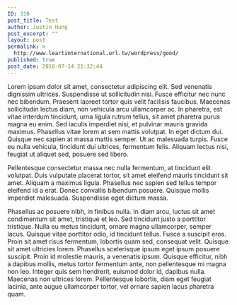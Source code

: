 ```yaml
---
ID: 310
post_title: Test
author: Justin Hung
post_excerpt: ""
layout: post
permalink: >
  http://www.leartinternational.url.tw/wordpress/good/
published: true
post_date: 2018-07-14 21:32:44
---
```

Lorem ipsum dolor sit amet, consectetur adipiscing elit. Sed venenatis dignissim ultrices. Suspendisse ut sollicitudin nisi. Fusce efficitur nec nunc nec bibendum. Praesent laoreet tortor quis velit facilisis faucibus. Maecenas sollicitudin lectus diam, non vehicula arcu ullamcorper ac. In pharetra, est vitae interdum tincidunt, urna ligula rutrum tellus, sit amet pharetra purus magna eu enim. Sed iaculis imperdiet nisi, et pulvinar mauris gravida maximus. Phasellus vitae lorem at sem mattis volutpat. In eget dictum dui. Quisque nec sapien at massa mattis semper. Ut ac malesuada turpis. Fusce eu nulla vehicula, tincidunt dui ultrices, fermentum felis. Aliquam lectus nisi, feugiat ut aliquet sed, posuere sed libero.

Pellentesque consectetur massa nec nulla fermentum, at tincidunt elit volutpat. Duis vulputate placerat tortor, sit amet eleifend mauris tincidunt sit amet. Aliquam a maximus ligula. Phasellus nec sapien sed tellus tempor eleifend id a erat. Donec convallis bibendum posuere. Quisque mollis imperdiet malesuada. Suspendisse eget dictum massa.

Phasellus ac posuere nibh, in finibus nulla. In diam arcu, luctus sit amet condimentum sit amet, tristique et leo. Sed tincidunt justo a porttitor tristique. Nulla eu metus tincidunt, ornare magna ullamcorper, semper lacus. Quisque vitae porttitor odio, id tincidunt tellus. Fusce a suscipit eros. Proin sit amet risus fermentum, lobortis quam sed, consequat velit. Quisque sit amet ultricies lorem. Phasellus scelerisque ipsum eget ipsum posuere suscipit. Proin id molestie mauris, a venenatis ipsum. Quisque efficitur, nibh a dapibus mollis, metus tortor fermentum ante, non pellentesque mi magna non leo. Integer quis sem hendrerit, euismod dolor id, dapibus nulla. Maecenas non ultrices lorem. Pellentesque lobortis, diam eget feugiat lacinia, ante augue ullamcorper tortor, vel ornare sapien lacus pharetra quam.